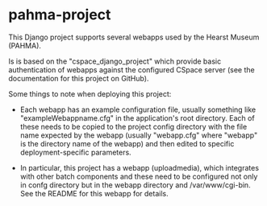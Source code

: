 pahma-project
=============

This Django project supports several webapps used by the Hearst Museum (PAHMA).

Is is based on the "cspace_django_project" which provide basic authentication of webapps against
the configured CSpace server (see the documentation for this project on GitHub).

Some things to note when deploying this project:

* Each webapp has an example configuration file, usually something like "exampleWebappname.cfg" in
the application's root directory. Each of these needs to be copied to the project config directory
with the file name expected by the webapp (usually "webapp.cfg" where "webapp" is the
directory name of the webapp) and then edited to specific deployment-specific parameters.

* In particular, this project has a webapp (uploadmedia), which integrates with other batch
components and these need to be configured not only in confg directory but in the webapp directory
and /var/www/cgi-bin. See the README for this webapp for details.